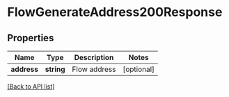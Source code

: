 # FlowGenerateAddress200Response

## Properties

Name | Type | Description | Notes
------------ | ------------- | ------------- | -------------
**address** | **string** | Flow address | [optional]

[[Back to API list]](../../README.md#api-endpoints)

